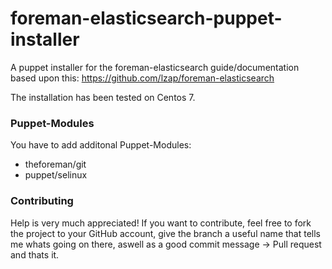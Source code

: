 # foreman-elasticsearch-puppet-installer
A puppet installer for the foreman-elasticsearch guide/documentation based upon this: https://github.com/lzap/foreman-elasticsearch

The installation has been tested on Centos 7.

### Puppet-Modules

You have to add additonal Puppet-Modules:
- theforeman/git
- puppet/selinux

### Contributing

Help is very much appreciated! If you want to contribute, feel free to fork the project to your GitHub account, give the branch a useful name that tells me whats going on there, aswell as a good commit message -> Pull request and thats it.
